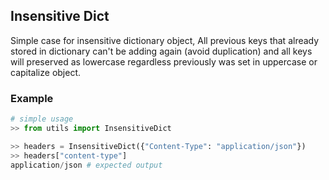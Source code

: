 ## Insensitive Dict

Simple case for insensitive dictionary object, All previous keys that already stored in dictionary can't be adding again (avoid duplication) and all keys will preserved as lowercase regardless previously was set in uppercase or capitalize object.

### Example

```python
# simple usage
>> from utils import InsensitiveDict

>> headers = InsensitiveDict({"Content-Type": "application/json"})
>> headers["content-type"]
application/json # expected output
```